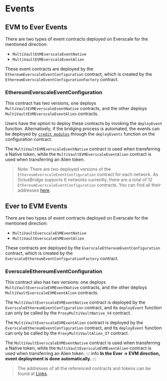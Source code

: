 # Events 
 
## EVM to Ever Events 
 
There are two types of event contracts deployed on Everscale for the mentioned direction: 
 
-  `MultiVaultEVMEverscaleEventNative`  
-  `MultiVaultEVMEverscaleEventAlien`  
 
These event contracts are deployed by the ` EthereumEverscaleEventConfiguration`  contract, which is created by the  `EthereumEverscaleEventConfigurationFactory`  contract. 
 
### EthereumEverscaleEventConfiguration 
 
This contract has two versions, one deploys  `MultiVaultEVMEverscaleEventNative`  contracts, and the other deploys  `MultiVaultEVMEverscaleEventAlien`  contracts. 
 
Users have the option to deploy these contracts by invoking the `deployEvent` function. Alternatively, if the bridging process is automated, the events can be deployed by [`credit modules`](./CreditModules.md) through the `deployEvents` function on the configuration contract.
 
The  `MultiVaultEVMEverscaleEventNative`  contract is used when transferring a Native token, while the  `MultiVaultEVMEverscaleEventAlien`  contract is used when transferring an Alien token. 
 
> Note: There are two deployed versions of the  `EthereumEverscaleEventConfiguration`  contract for each network. As OctusBridge supports 6 networks currently, there are a total of 12  `EthereumEverscaleEventConfiguration`  contracts. You can find all their addresses [here](../addresses.md#event-configurations). 
 
## Ever to EVM Events 
 
There are two types of event contracts deployed on Everscale for the mentioned direction:
 
-  `MultiVaultEverscaleEVMEventNative`  
-  `MultiVaultEverscaleEVMEventAlien`  
 
These contracts are deployed by the  `EverscaleEthereumEventConfiguration` contract, which is created by the  `EverscaleEthereumEventConfigurationFactory`  contract. 
 
### EverscaleEthereumEventConfiguration 
 
This contract also has two versions: one deploys  `MultiVaultEverscaleEVMEventNative`  contracts, and the other deploys  `MultiVaultEverscaleEVMEventAlien`  contracts. 
 
The  `MultiVaultEverscaleEVMEventNative`  contract is deployed by the  `EverscaleEthereumEventConfiguration`  contract, and its  `deployEvent`  function can only be called by the  `ProxyMultiVaultNative_V4`  contract. 
 
The  `MultiVaultEverscaleEVMEventAlien`  contract is deployed by the  `EverscaleEthereumEventConfiguration`  contract, and its  `deployEvent`  function can only be called by the  `ProxyMultiVaultAlien_V7`  contract. 
 
The  `MultiVaultEverscaleEVMEventNative`  contract is used when transferring a Native token, while the  `MultiVaultEverscaleEVMEventAlien`  contract is used when transferring an Alien token. 
::: info 
 **In the Ever -> EVM direction, event deployment is done automatically.** 
 :::
 > The addresses of all the referenced contracts and tokens can be found at [Links](./addresses.md).